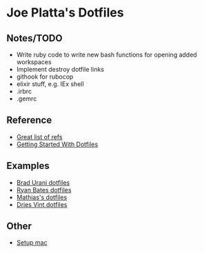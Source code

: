 # Joe Platta's Dotfiles
## Notes/TODO
* Write ruby code to write new bash functions for opening added workspaces
* Implement destroy dotfile links
* githook for rubocop
* elixir stuff, e.g. IEx shell
* .irbrc
* .gemrc

## Reference
* [Great list of refs](https://github.com/webpro/awesome-dotfiles)
* [Getting Started With Dotfiles](https://medium.com/@webprolific/getting-started-with-dotfiles-43c3602fd789)
## Examples
* [Brad Urani dotfiles](https://github.com/bradurani/dotfiles)
* [Ryan Bates dotfiles](https://github.com/ryanb/dotfiles)
* [Mathias's dotfiles](https://github.com/mathiasbynens/dotfiles)
* [Dries Vint dotfiles ](https://github.com/driesvints/dotfiles)
## Other
* [Setup mac](https://sourabhbajaj.com/mac-setup/Homebrew/)